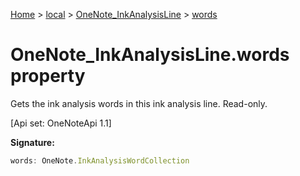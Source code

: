 [Home](./index) &gt; [local](local.md) &gt; [OneNote\_InkAnalysisLine](local.onenote_inkanalysisline.md) &gt; [words](local.onenote_inkanalysisline.words.md)

# OneNote\_InkAnalysisLine.words property

Gets the ink analysis words in this ink analysis line. Read-only. 

 \[Api set: OneNoteApi 1.1\]

**Signature:**
```javascript
words: OneNote.InkAnalysisWordCollection
```
